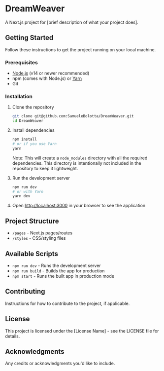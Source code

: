 # DreamWeaver

A Next.js project for [brief description of what your project does].

## Getting Started

Follow these instructions to get the project running on your local machine.

### Prerequisites

- [Node.js](https://nodejs.org/) (v14 or newer recommended)
- npm (comes with Node.js) or [Yarn](https://yarnpkg.com/)
- Git

### Installation

1. Clone the repository
   ```bash
   git clone git@github.com:SamueleBolotta/DreamWeaver.git
   cd DreamWeaver
   ```

2. Install dependencies
   ```bash
   npm install
   # or if you use Yarn
   yarn
   ```

   Note: This will create a `node_modules` directory with all the required dependencies. This directory is intentionally not included in the repository to keep it lightweight.

3. Run the development server
   ```bash
   npm run dev
   # or with Yarn
   yarn dev
   ```

4. Open [http://localhost:3000](http://localhost:3000) in your browser to see the application

## Project Structure

- `/pages` - Next.js pages/routes
- `/styles` - CSS/styling files

## Available Scripts

- `npm run dev` - Runs the development server
- `npm run build` - Builds the app for production
- `npm start` - Runs the built app in production mode

## Contributing

Instructions for how to contribute to the project, if applicable.

## License

This project is licensed under the [License Name] - see the LICENSE file for details.

## Acknowledgments

Any credits or acknowledgments you'd like to include.
